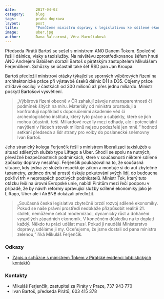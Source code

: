 ```yaml
---
date:         2017-04-03
category:     blog
tags:         praha doprava
layout:       post
title:        "Pomůžeme ministru dopravy s legislativou ke sdílené ekonomice." 
image:        uber.jpg
author:       Dana Balcarová, Věra Marušiaková
---
```

 
Předseda Pirátů Bartoš se sešel s ministrem ANO Danem Ťokem. Společně řešili dálnice, vlaky a taxislužby. Na návštěvu zprostředkovanou šéfem hnutí ANO Andrejem Babišem dorazil Bartoš s pirátským zastupitelem Mikulášem Ferjenčíkem. Schůzky se účastnil také šéf ŘSD pan Jan Kroupa.
 
Bartoš předložil ministrovi otázky týkající se sporných výběrových řízení na architektonické práce při výstavbě úseků dálnic D11 a D35. Objemy práce střídavě oscilují v částkách od 300 milionů až přes jednu miliardu. Ministr poskytl Bartošovi vysvětlení. 
 
> „Výběrová řízení obecně v ČR zahalují závoje netransparentnosti či podmínek šitých na míru. Materiály od ministra prostuduji a konfrontuji například s doporučeními akademie věd či archeologického institutu, který tyto práce a subjekty, které se jich mohou účastnit, řeší. Miliardové rozdíly mezi odhady, ale i potenciální navýšení v řádech stovek milionů nejsou podezřelé jen mně.“ hodnotí setkání předseda a lídr strany pro volby do poslanecké sněmovny Ivan Bartoš.

Jeho stranický kolega Ferjenčík řešil s ministrem liberalizaci taxislužeb a situaci sdílených služeb typu Liftago a Uber. Shodli se spolu na nutných, převážně bezpečnostních podmínkách, které v současnosti některé sdílené způsoby dopravy nesplňují. Ferjenčík poukazoval na to, že současná situace, kdy jedna ze služeb respektuje zákon a montuje si do aut zbytečné taxametry, zatímco druhá prostě riskuje pokutování svých lidí, do budoucna pokřiví trh v neprospěch poctivých podnikatelů. Ministr Ťok, který tuto otázku řeší na úrovni Evropské unie, nabídl Pirátům mezi řečí podporu v případě, že by návrh reformy upravující služby sdílené ekonomiky jako je Liftago, Uber ale i AirBNB dokázali předložit.
 
> „Současná česká legislativa zbytečně brzdí rozvoj sdílené ekonomiky. Pokud se naše právní prostředí nedokáže přizpůsobit realitě 21. století, nemůžeme čekat modernizaci, dynamický růst a dohánění vyspělých západních ekonomik. V konečném důsledku na to doplatí každý. Někdo tu práci udělat musí. Pokud ji neudělá Ministerstvo dopravy, uděláme ji my. Oceňujeme, že jsme dostali od pana ministra zelenou,“ říká Mikuláš Ferjenčík. 

### Odkazy

* [Zápis o schůzce s ministrem Ťokem v Pirátské evidenci lobbistických kontaktů](https://forum.pirati.cz/posting.php?mode=reply&f=570&t=13315)
 
### Kontakty

* Mikuláš Ferjenčík, zastupitel za Piráty v Praze, 737 943 770
* Ivan Bartoš, předseda Pirátů, 603 415 378
